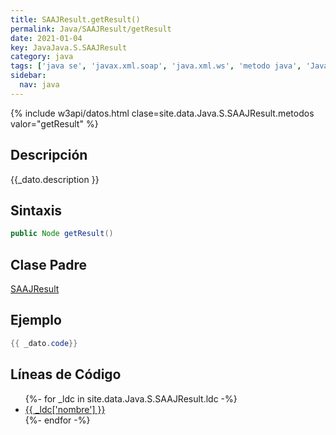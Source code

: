 ```yaml
---
title: SAAJResult.getResult()
permalink: Java/SAAJResult/getResult
date: 2021-01-04
key: JavaJava.S.SAAJResult
category: java
tags: ['java se', 'javax.xml.soap', 'java.xml.ws', 'metodo java', 'Java 1.6', 'SAAJ Java 1.3']
sidebar: 
  nav: java
---
```


{% include w3api/datos.html clase=site.data.Java.S.SAAJResult.metodos valor="getResult" %}

## Descripción
{{_dato.description }}

## Sintaxis
~~~java
public Node getResult()
~~~

## Clase Padre
[SAAJResult](/Java/SAAJResult/)

## Ejemplo
~~~java
{{ _dato.code}}
~~~

## Líneas de Código
<ul>
{%- for _ldc in site.data.Java.S.SAAJResult.ldc -%}
   <li>
       <a href="{{_ldc['url'] }}">{{ _ldc['nombre'] }}</a>
   </li>
{%- endfor -%}
</ul>
